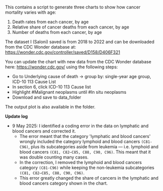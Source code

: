This contains a script to generate three charts to show how cancer mortality varies with age:

1. Death rates from each cancer, by age
2. Relative share of cancer deaths from each cancer, by age
3. Number of deaths from each cancer, by age

The dataset I (Saloni) saved is from 2018 to 2022 and can be downloaded from the CDC Wonder database at: https://wonder.cdc.gov/controller/saved/D158/D406F321

You can update the chart with new data from the CDC Wonder database here: https://wonder.cdc.gov/ using the following steps:

- Go to Underlying cause of death -> group by: single-year age group, ICD-10 113 Cause List
- In section 6, click ICD-10 113 Cause list
- Highlight #Malignant neoplasms until #In situ neoplasms
- Download and save to data_folder

The output plot is also available in the folder.

**Update log**
- 9 May 2025: I identified a coding error in the data on lymphatic and blood cancers and corrected it.
  - The error meant that the category 'lymphatic and blood cancers' wrongly included the category lymphoid and blood cancers `(C81-C96)`, plus its subcategories aside from leukemia — i.e. lymphoid and blood cancers `(C81, C82–C85, C88, C90, C96)`. This meant that it was double counting many cases.
  - In the correction, I removed the lymphoid and blood cancers category `(C81-C96)` while keeping the non-leukemia subcategories `(C81, C82–C85, C88, C90, C96)`.
  - This error greatly changed the share of cancers in the lymphatic and blood cancers category shown in the chart.
